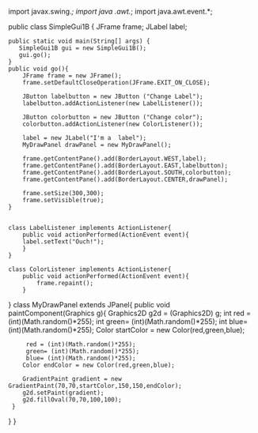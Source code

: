 import javax.swing.*;
import java .awt.*;
import java.awt.event.*;

public class SimpleGui1B  {
    JFrame frame;
    JLabel label;
   
    public static void main(String[] args) {
       SimpleGui1B gui = new SimpleGui1B();
       gui.go();
    }
    public void go(){
        JFrame frame = new JFrame();
        frame.setDefaultCloseOperation(JFrame.EXIT_ON_CLOSE);
        
        JButton labelbutton = new JButton ("Change Label");
        labelbutton.addActionListener(new LabelListener());
      
        JButton colorbutton = new JButton ("Change color");
        colorbutton.addActionListener(new ColorListener());
        
        label = new JLabel("I'm a  label");
        MyDrawPanel drawPanel = new MyDrawPanel();
        
        frame.getContentPane().add(BorderLayout.WEST,label);
        frame.getContentPane().add(BorderLayout.EAST,labelbutton);
        frame.getContentPane().add(BorderLayout.SOUTH,colorbutton);
        frame.getContentPane().add(BorderLayout.CENTER,drawPanel);
        
        frame.setSize(300,300);
        frame.setVisible(true);
    }

  
    class LabelListener implements ActionListener{
        public void actionPerformed(ActionEvent event){
        label.setText("Ouch!");
        }
    }
    
    class ColorListener implements ActionListener{
        public void actionPerformed(ActionEvent event){
            frame.repaint();
        }
}
class MyDrawPanel extends JPanel{
    public void paintComponent(Graphics g){
        Graphics2D g2d = (Graphics2D)  g;
        int red = (int)(Math.random()*255);
        int green= (int)(Math.random()*255);
        int blue= (int)(Math.random()*255);
        Color startColor = new Color(red,green,blue);
        
         red = (int)(Math.random()*255);
         green= (int)(Math.random()*255);
         blue= (int)(Math.random()*255);
        Color endColor = new Color(red,green,blue);
        
        GradientPaint gradient = new GradientPaint(70,70,startColor,150,150,endColor);
        g2d.setPaint(gradient);
        g2d.fillOval(70,70,100,100);
     }
}
}
